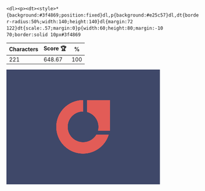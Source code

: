 `<dl><p><dt><style>*{background:#3f4869;position:fixed}dl,p{background:#e25c57}dl,dt{border-radius:50%;width:140;height:140}dl{margin:72 122}dt{scale:.57;margin:0}p{width:60;height:80;margin:-10 70;border:solid 10px#3f4869`

| Characters | Score 🏆 | %   |
| ---------- | -------- | --- |
| 221        | 648.67   | 100 |

![](/2025/Aug2025/27/20250827.png)

